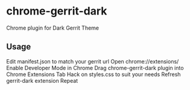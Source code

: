 # chrome-gerrit-dark
Chrome plugin for Dark Gerrit Theme

## Usage
Edit manifest.json to match your gerrit url
Open chrome://extensions/
Enable Developer Mode in Chrome
Drag chrome-gerrit-dark plugin into Chrome Extensions Tab
Hack on styles.css to suit your needs
Refresh gerrit-dark extension
Repeat
